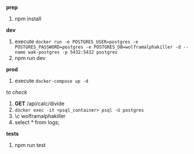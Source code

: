 **prep**

1. npm install

**dev**

1. execute `docker run -e POSTGRES_USER=postgres -e POSTGRES_PASSWORD=postgres -e POSTGRES_DB=wolframalphakiller -d --name wak-postgres -p 5432:5432 postgres`
2. npm run dev

**prod**

1. execute `docker-compose up -d`

_to check_

1. **GET** /api/calc/divide
2. `docker exec -it <psql_container> psql -U postgres`
3. \c wolframalphakiller
4. select \* from logs;

**tests**

1. npm run test
